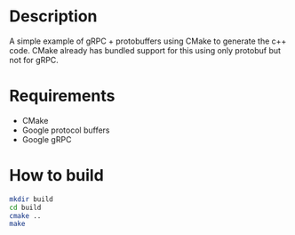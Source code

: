 # Description
A simple example of gRPC + protobuffers using CMake to generate the c++ code.
CMake already has bundled support for this using only protobuf but not for gRPC.

# Requirements

* CMake
* Google protocol buffers
* Google gRPC

# How to build

```bash
mkdir build
cd build
cmake ..
make
```
